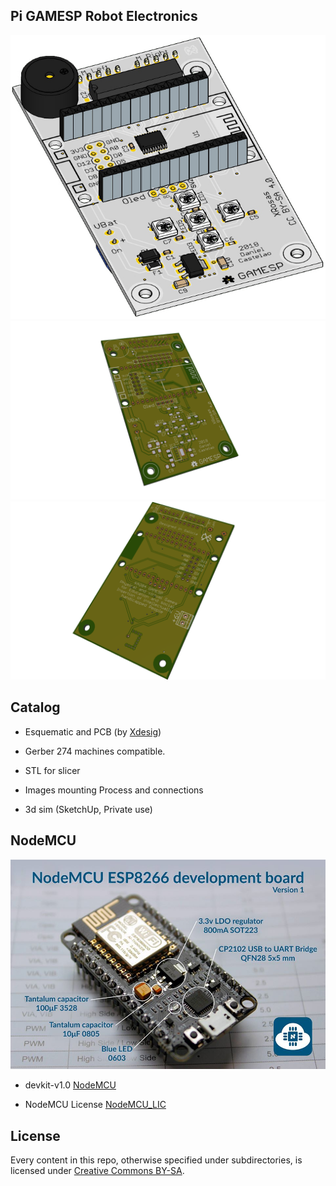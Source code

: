 
## Pi GAMESP Robot Electronics

![](Pi002.jpg)
![](Pi_Top_GSim.png)
![](Pi_Bot_GSim.png)

## Catalog

- Esquematic and PCB (by [Xdesig][XDE01])

- Gerber 274 machines compatible.

- STL for slicer

- Images mounting Process and connections

- 3d sim (SketchUp, Private use)

## NodeMCU
  ![devkit-v1.0](official-nodemcu-development-board.jpg)

- devkit-v1.0 [NodeMCU]

- NodeMCU License [NodeMCU_LIC]


## License

Every content in this repo, otherwise specified under subdirectories, is
licensed under [Creative Commons BY-SA](LICENSE).

[XDE01]: https://twitter.com/xdesig

[NodeMCU_LIC]: https://github.com/nodemcu/nodemcu-devkit-v1.0/blob/master/LICENSE
[NodeMCU]: https://github.com/nodemcu/nodemcu-devkit-v1.0
